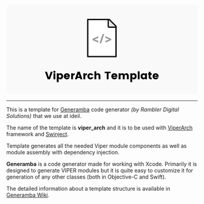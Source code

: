 ![Preview](https://github.com/ideil/generamba-viper-arch/blob/master/viper_arch.png)

---------

This is a template for [Generamba](https://github.com/rambler-digital-solutions/Generamba) code generator *(by Rambler Digital Solutions)* that we use at ideil.

The name of the template is __viper_arch__ and it is to be used with [ViperArch](https://github.com/ideil/ios-viper-arch) framework and [Swinject](https://github.com/Swinject/Swinject).

Template generates all the needed Viper module components as well as module assembly with dependency injection.

**Generamba** is a code generator made for working with Xcode. Primarily it is designed to generate VIPER modules but it is quite easy to customize it for generation of any other classes (both in Objective-C and Swift).

The detailed information about a template structure is available in [Generamba Wiki](https://github.com/rambler-digital-solutions/Generamba/wiki/Template-Structure).
